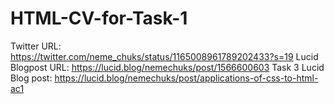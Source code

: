 # HTML-CV-for-Task-1
Twitter URL: https://twitter.com/neme_chuks/status/1165008961789202433?s=19
Lucid Blogpost URL: https://lucid.blog/nemechuks/post/1566600603
Task 3 Lucid Blog post: https://lucid.blog/nemechuks/post/applications-of-css-to-html-ac1
